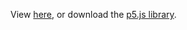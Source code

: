 View [here](https://editor.p5js.org/williammlekush/present/2ojebft7q), or download the [p5.js library](https://p5js.org/download/).
